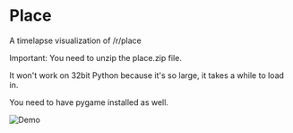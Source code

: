 # Place
A timelapse visualization of /r/place

Important: You need to unzip the place.zip file.

It won't work on 32bit Python because it's so large, it takes a while to load in.

You need to have pygame installed as well.

![Demo](https://github.com/GorangeNinja/Place/blob/master/demo.gif?raw=true)
